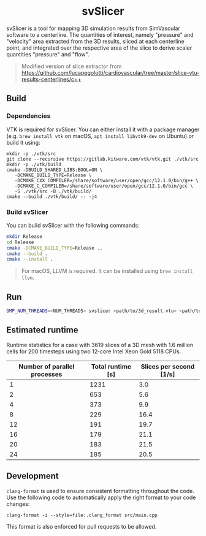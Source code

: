 <div align="center">
<h1>svSlicer</h1>
</div>

svSlicer is a tool for mapping 3D simulation results from SimVascular
software to a centerline. The quantities of interest, namely "pressure" and
"velocity" area extracted from the 3D results, sliced at each centerline point,
and integrated over the respective area of the slice to derive scaler quantities
"pressure" and "flow".

> Modified version of slice extractor from
https://github.com/lucapegolotti/cardiovascular/tree/master/slice-vtu-results-centerlines/c++

## Build

### Dependencies

VTK is required for svSlicer. You can either install it with a package
manager (e.g. `brew install vtk` on macOS, `apt install libvtk9-dev` on Ubuntu) or build it using:

```
mkdir -p ./vtk/src
git clone --recursive https://gitlab.kitware.com/vtk/vtk.git ./vtk/src
mkdir -p ./vtk/build
cmake -DBUILD_SHARED_LIBS:BOOL=ON \
   -DCMAKE_BUILD_TYPE=Release \
   -DCMAKE_CXX_COMPILER=/share/software/user/open/gcc/12.1.0/bin/g++ \
   -DCMAKE_C_COMPILER=/share/software/user/open/gcc/12.1.0/bin/gcc \
   -S ./vtk/src -B ./vtk/build/
cmake --build ./vtk/build/ -- -j4
```

### Build svSlicer

You can build svSlicer with the following commands:

```bash
mkdir Release
cd Release
cmake -DCMAKE_BUILD_TYPE=Release ..
cmake --build .
cmake --install .
```

> For macOS, LLVM is required. It can be installed using `brew install llvm`.

## Run

```bash
OMP_NUM_THREADS=<NUM_THREADS> svslicer <path/to/3d_result.vtu> <path/to/centerline.vtp> <path/to/output_file.vtp>
```

## Estimated runtime

Runtime statistics for a case with 3619 slices of a 3D mesh with 1.6 million
cells for 200 timesteps using two 12-core Intel Xeon Gold 5118 CPUs.

| Number of parallel processes  | Total runtime [s] | Slices per second [1/s] |
| ----------------------------- | ----------------- |  ---------------------- |
| 1                             | 1231              | 3.0                         |
| 2                             | 653               | 5.6                         |
| 4                             | 373               | 9.9                         |
| 8                             | 229               | 16.4                             |
| 12                            | 191               | 19.7                             |
| 16                            | 179               | 21.1                             |
| 20                            | 183               | 21.5                             |
| 24                            | 185               | 20.5                             |

## Development

`clang-format` is used to ensure consistent formatting throughout the code. Use
the following code to automatically apply the right format to your code changes:

```
clang-format -i --style=file:.clang_format src/main.cpp
```

This format is also enforced for pull requests to be allowed.

